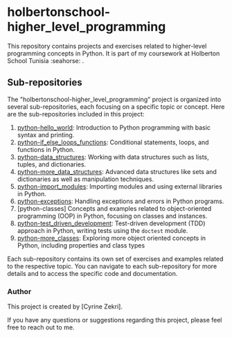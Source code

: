 # holbertonschool-higher_level_programming

This repository contains projects and exercises related to higher-level programming concepts in Python.
It is part of my coursework at Holberton School Tunisia :seahorse: .

## Sub-repositories

The "holbertonschool-higher_level_programming" project is organized into several sub-repositories, each focusing on a specific topic or concept. Here are the sub-repositories included in this project:

1. [python-hello_world](./python-hello_world): Introduction to Python programming with basic syntax and printing.
2. [python-if_else_loops_functions](./python-if_else_loops_functions): Conditional statements, loops, and functions in Python.
3. [python-data_structures](./python-data_structures): Working with data structures such as lists, tuples, and dictionaries.
4. [python-more_data_structures](./python-more_data_structures): Advanced data structures like sets and  dictionaries as well as manipulation techniques.
5. [python-import_modules](./python-import_modules): Importing modules and using external libraries in Python.
6. [python-exceptions](./python-exceptions): Handling exceptions and errors in Python programs.
7. [python-classes] Concepts and examples related to object-oriented programming (OOP) in Python, focusing on classes and instances.
7. [python-test_driven_development](./python-test_driven_development): Test-driven development (TDD) approach in Python, writing tests using the `doctest` module.
8. [python-more_classes](./python-more_classes): Exploring more object oriented concepts in Python, including properties and class types

Each sub-repository contains its own set of exercises and examples related to the respective topic. You can navigate to each sub-repository for more details and to access the specific code and documentation.

### Author
This project is created by [Cyrine Zekri].

If you have any questions or suggestions regarding this project, please feel free to reach out to me.